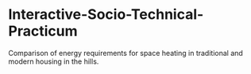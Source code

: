 # Interactive-Socio-Technical-Practicum
Comparison of energy requirements for space heating in traditional and modern housing in the hills.

 
